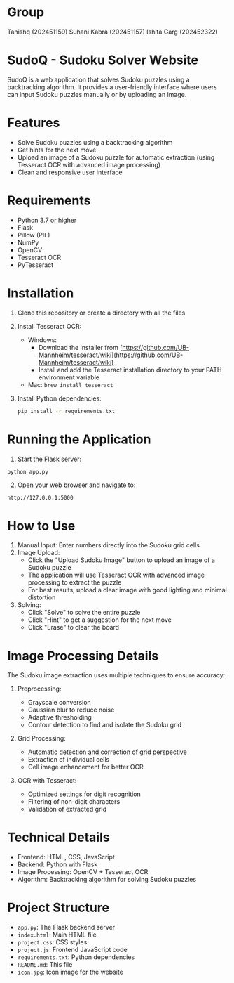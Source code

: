 # Group
Tanishq (202451159)
Suhani Kabra (202451157)
Ishita Garg (202452322)

# SudoQ - Sudoku Solver Website

SudoQ is a web application that solves Sudoku puzzles using a backtracking algorithm. It provides a user-friendly interface where users can input Sudoku puzzles manually or by uploading an image.

# Features

- Solve Sudoku puzzles using a backtracking algorithm
- Get hints for the next move
- Upload an image of a Sudoku puzzle for automatic extraction (using Tesseract OCR with advanced image processing)
- Clean and responsive user interface

# Requirements

- Python 3.7 or higher
- Flask
- Pillow (PIL)
- NumPy
- OpenCV
- Tesseract OCR
- PyTesseract

# Installation

1. Clone this repository or create a directory with all the files

2. Install Tesseract OCR:
   - Windows: 
     - Download the installer from [https://github.com/UB-Mannheim/tesseract/wiki](https://github.com/UB-Mannheim/tesseract/wiki)
     - Install and add the Tesseract installation directory to your PATH environment variable
   - Mac: `brew install tesseract`


3. Install Python dependencies:
   ```bash
   pip install -r requirements.txt
   ```


# Running the Application

1. Start the Flask server:

```bash
python app.py
```

2. Open your web browser and navigate to:

```
http://127.0.0.1:5000
```

# How to Use

1. Manual Input: Enter numbers directly into the Sudoku grid cells
2. Image Upload: 
   - Click the "Upload Sudoku Image" button to upload an image of a Sudoku puzzle
   - The application will use Tesseract OCR with advanced image processing to extract the puzzle
   - For best results, upload a clear image with good lighting and minimal distortion
3. Solving:
   - Click "Solve" to solve the entire puzzle
   - Click "Hint" to get a suggestion for the next move
   - Click "Erase" to clear the board

# Image Processing Details

The Sudoku image extraction uses multiple techniques to ensure accuracy:

1. Preprocessing: 
   - Grayscale conversion
   - Gaussian blur to reduce noise
   - Adaptive thresholding
   - Contour detection to find and isolate the Sudoku grid

2. Grid Processing:
   - Automatic detection and correction of grid perspective
   - Extraction of individual cells
   - Cell image enhancement for better OCR

3. OCR with Tesseract:
   - Optimized settings for digit recognition
   - Filtering of non-digit characters
   - Validation of extracted grid

# Technical Details

- Frontend: HTML, CSS, JavaScript
- Backend: Python with Flask
- Image Processing: OpenCV + Tesseract OCR 
- Algorithm: Backtracking algorithm for solving Sudoku puzzles

# Project Structure

- `app.py`: The Flask backend server
- `index.html`: Main HTML file
- `project.css`: CSS styles
- `project.js`: Frontend JavaScript code
- `requirements.txt`: Python dependencies
- `README.md`: This file
- `icon.jpg`: Icon image for the website

